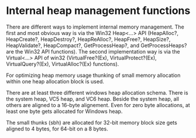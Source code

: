# Internal heap management functions

There are different ways to implement internal memory management. The
first and most obvious way is via the Win32 Heap&lt;...&gt; API
(HeapAlloc?, HeapCreate?, HeapDestroy?, HeapReAlloc?, HeapFree?,
HeapSize?, HeapValidate?, HeapCompact?, GetProcessHeap?, and
GetProcessHeaps? are the Win32 API functions). The second implementation
way is via the Virtual&lt;...&gt; API of win32 (VirtualFree?(Ex),
VirtualProtect?(Ex), VirtualQuery?(Ex), VirtualAlloc?(Ex) functions).

For optimizing heap memory usage thunking of small memory allocation
within one heap allocation block is used.

There are at least three different windows heap allocation schema. There
is the system heap, VC5 heap, and VC6 heap. Beside the system heap, all
others are aligned to a 16-byte alignement. Even for zero byte
allocations, at least one byte gets allocated for Windows heap.

The small thunks (sbh) are allocated for 32-bit memory block size gets
aligned to 4 bytes, for 64-bit on a 8 bytes.